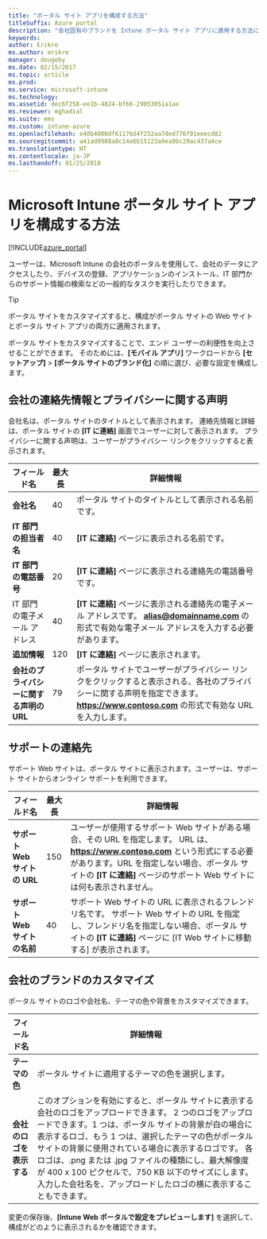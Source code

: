 ```yaml
---
title: "ポータル サイト アプリを構成する方法"
titleSuffix: Azure portal
description: "会社固有のブランドを Intune ポータル サイト アプリに適用する方法について説明します。 \""
keywords: 
author: Erikre
ms.author: erikre
manager: dougeby
ms.date: 02/15/2017
ms.topic: article
ms.prod: 
ms.service: microsoft-intune
ms.technology: 
ms.assetid: dec6f258-ee1b-4824-bf66-29053051a1ae
ms.reviewer: mghadial
ms.suite: ems
ms.custom: intune-azure
ms.openlocfilehash: e40b4000df61176d4f252aa7ded776f91eeecd82
ms.sourcegitcommit: a41ad9988a8c14e6b15123a9ea9bc29ac437a4ce
ms.translationtype: HT
ms.contentlocale: ja-JP
ms.lasthandoff: 01/25/2018
---
```

# <a name="how-to-configure-the-microsoft-intune-company-portal-app"></a>Microsoft Intune ポータル サイト アプリを構成する方法

[!INCLUDE[azure_portal](./includes/azure_portal.md)]

ユーザーは、Microsoft Intune の会社のポータルを使用して、会社のデータにアクセスしたり、デバイスの登録、アプリケーションのインストール、IT 部門からのサポート情報の検索などの一般的なタスクを実行したりできます。        

> [!Tip]        
> ポータル サイトをカスタマイズすると、構成がポータル サイトの Web サイトとポータル サイト アプリの両方に適用されます。       

ポータル サイトをカスタマイズすることで、エンド ユーザーの利便性を向上させることができます。 そのためには、**[モバイル アプリ]** ワークロードから **[セットアップ]** > **[ポータル サイトのブランド化]** の順に選び、必要な設定を構成します。      

## <a name="company-contact-information-and-privacy-statement"></a>会社の連絡先情報とプライバシーに関する声明        
会社名は、ポータル サイトのタイトルとして表示されます。 連絡先情報と詳細は、ポータル サイトの **[IT に連絡]** 画面でユーザーに対して表示されます。 プライバシーに関する声明は、ユーザーがプライバシー リンクをクリックすると表示されます。        


|フィールド名|最大長|詳細情報|        
|-|-|-|     
|**会社名**|40|ポータル サイトのタイトルとして表示される名前です。|        
|**IT 部門の担当者名**|40|**[IT に連絡]** ページに表示される名前です。|      
|**IT 部門の電話番号**|20|**[IT に連絡]** ページに表示される連絡先の電話番号です。|        
|IT 部門の電子メール アドレス|40|**[IT に連絡]** ページに表示される連絡先の電子メール アドレスです。 **alias@domainname.com** の形式で有効な電子メール アドレスを入力する必要があります。|     
|**追加情報**|120|**[IT に連絡]** ページに表示されます。|      
|**会社のプライバシーに関する声明の URL**|79|ポータル サイトでユーザーがプライバシー リンクをクリックすると表示される、各社のプライバシーに関する声明を指定できます。 **https://www.contoso.com** の形式で有効な URL を入力します。|        

## <a name="support-contacts"></a>サポートの連絡先     
サポート Web サイトは、ポータル サイトに表示されます。ユーザーは、サポート サイトからオンライン サポートを利用できます。        



|フィールド名|最大長|詳細情報|        
|-|-|-|     
|**サポート Web サイトの URL**|150|ユーザーが使用するサポート Web サイトがある場合、その URL を指定します。 URL は、**https://www.contoso.com** という形式にする必要があります。URL を指定しない場合、ポータル サイトの **[IT に連絡]** ページのサポート Web サイトには何も表示されません。|        
|**サポート Web サイトの名前**|40|サポート Web サイトの URL に表示されるフレンドリ名です。 サポート Web サイトの URL を指定し、フレンドリ名を指定しない場合、ポータル サイトの **[IT に連絡]** ページに [IT Web サイトに移動する] が表示されます。       

## <a name="company-branding-customization"></a>会社のブランドのカスタマイズ       
ポータル サイトのロゴや会社名、テーマの色や背景をカスタマイズできます。     



|フィールド名|詳細情報|       
|-|-|       
|**テーマの色**|ポータル サイトに適用するテーマの色を選択します。|      
|**会社のロゴを表示する**|このオプションを有効にすると、ポータル サイトに表示する会社のロゴをアップロードできます。 2 つのロゴをアップロードできます。1 つは、ポータル サイトの背景が白の場合に表示するロゴ、もう 1 つは、選択したテーマの色がポータル サイトの背景に使用されている場合に表示するロゴです。 各ロゴは、.png または .jpg ファイルの種類にし、最大解像度が 400 x 100 ピクセルで、750 KB 以下のサイズにします。<br>入力した会社名を、アップロードしたロゴの横に表示することもできます。|      

変更の保存後、**[Intune Web ポータルで設定をプレビューします]** を選択して、構成がどのように表示されるかを確認できます。

